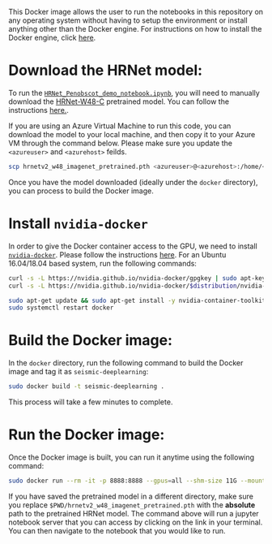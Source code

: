 This Docker image allows the user to run the notebooks in this repository on any operating system without having to setup the environment or install anything other than the Docker engine. For instructions on how to install the Docker engine, click [here](https://www.docker.com/get-started). 

# Download the HRNet model: 

To run the [`HRNet_Penobscot_demo_notebook.ipynb`](https://github.com/microsoft/seismic-deeplearning/blob/master/examples/interpretation/notebooks/HRNet_Penobscot_demo_notebook.ipynb), you will need to manually download the [HRNet-W48-C](https://1drv.ms/u/s!Aus8VCZ_C_33dKvqI6pBZlifgJk) pretrained model. You can follow the instructions [here.](https://github.com/microsoft/seismic-deeplearning#hrnet). 

If you are using an Azure Virtual Machine to run this code, you can download the model to your local machine, and then copy it to your Azure VM through the command below. Please make sure you update the `<azureuser>` and `<azurehost>` feilds.
```bash
scp hrnetv2_w48_imagenet_pretrained.pth <azureuser>@<azurehost>:/home/<azureuser>/seismic-deeplearning/docker/hrnetv2_w48_imagenet_pretrained.pth
```

Once you have the model downloaded (ideally under the `docker` directory), you can process to build the Docker image. 

# Install `nvidia-docker`
In order to give the Docker container access to the GPU, we need to install [`nvidia-docker`](https://github.com/NVIDIA/nvidia-docker). Please follow the instructions [here](https://github.com/NVIDIA/nvidia-docker#quickstart). For an Ubuntu 16.04/18.04 based system, run the following commands: 

```bash
curl -s -L https://nvidia.github.io/nvidia-docker/gpgkey | sudo apt-key add -
curl -s -L https://nvidia.github.io/nvidia-docker/$distribution/nvidia-docker.list | sudo tee /etc/apt/sources.list.d/nvidia-docker.list

sudo apt-get update && sudo apt-get install -y nvidia-container-toolkit
sudo systemctl restart docker
```

# Build the Docker image:

In the `docker` directory, run the following command to build the Docker image and tag it as `seismic-deeplearning`: 

```bash
sudo docker build -t seismic-deeplearning . 
```
This process will take a few minutes to complete. 

# Run the Docker image:
Once the Docker image is built, you can run it anytime using the following command: 
```bash
sudo docker run --rm -it -p 8888:8888 --gpus=all --shm-size 11G --mount type=bind,source=$PWD/hrnetv2_w48_imagenet_pretrained.pth,target=/home/username/models/hrnetv2_w48_imagenet_pretrained.pth seismic-deeplearning
```

If you have saved the pretrained model in a different directory, make sure you replace `$PWD/hrnetv2_w48_imagenet_pretrained.pth` with the **absolute** path to the pretrained HRNet model. The command above will run a jupyter notebook server that you can access by clicking on the link in your terminal. You can then navigate to the notebook that you would like to run.  